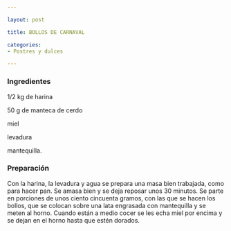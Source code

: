 ```yaml
---

layout: post

title: BOLLOS DE CARNAVAL

categories:
- Postres y dulces

---
```


<h3>Ingredientes</h3>

1/2 kg de harina

50 g de manteca de cerdo

miel

levadura

mantequilla.

<h3>Preparación</h3>

Con la harina, la levadura y agua se prepara una masa bien trabajada, como para hacer pan. Se amasa bien y se deja reposar unos 30 minutos. Se parte en porciones de unos ciento cincuenta gramos, con las que se hacen los bollos, que se colocan sobre una lata engrasada con mantequilla y se meten al horno. Cuando están a medio cocer se les echa miel por encima y se dejan en el horno hasta que estén dorados.